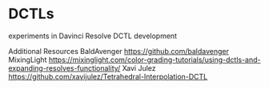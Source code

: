 # DCTLs
experiments in Davinci Resolve DCTL development

Additional Resources
   BaldAvenger https://github.com/baldavenger
   MixingLight https://mixinglight.com/color-grading-tutorials/using-dctls-and-expanding-resolves-functionality/
   Xavi Julez https://github.com/xavijulez/Tetrahedral-Interpolation-DCTL
